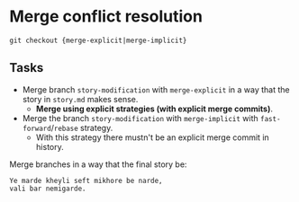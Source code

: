 # Merge conflict resolution

```shell
git checkout {merge-explicit|merge-implicit}
```

## Tasks
- Merge branch `story-modification` with `merge-explicit` in a way that the story in `story.md` makes sense.
  - **Merge using explicit strategies (with explicit merge commits)**.
- Merge the branch `story-modification` with `merge-implicit` with `fast-forward`/`rebase` strategy.
  - With this strategy there mustn't be an explicit merge commit in history.

Merge branches in a way that the final story be:
```text
Ye marde kheyli seft mikhore be narde,
vali bar nemigarde.
```